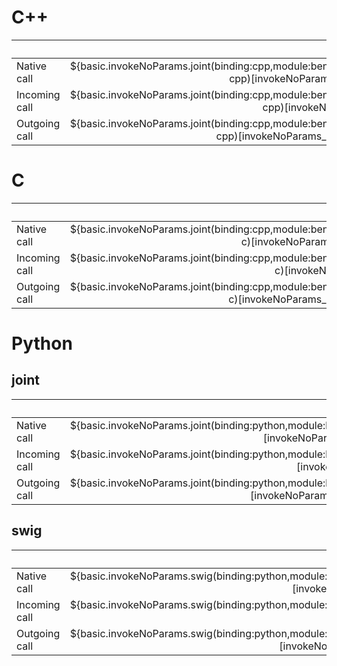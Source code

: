 # C++
|               | time, ns |
| ------------- | -------: |
| Native call   | ${basic.invokeNoParams.joint(binding:cpp,module:benchmarks-cpp)[invokeNoParams_native]} |
| Incoming call | ${basic.invokeNoParams.joint(binding:cpp,module:benchmarks-cpp)[invokeNoParams]} |
| Outgoing call | ${basic.invokeNoParams.joint(binding:cpp,module:benchmarks-cpp)[invokeNoParams_outgoing]} |

# C
|               | time, ns |
| ------------- | -------: |
| Native call   | ${basic.invokeNoParams.joint(binding:cpp,module:benchmarks-c)[invokeNoParams_native]} |
| Incoming call | ${basic.invokeNoParams.joint(binding:cpp,module:benchmarks-c)[invokeNoParams]} |
| Outgoing call | ${basic.invokeNoParams.joint(binding:cpp,module:benchmarks-c)[invokeNoParams_outgoing]} |

# Python
## joint
|               | time, ns |
| ------------- | -------: |
| Native call   | ${basic.invokeNoParams.joint(binding:python,module:benchmarks)[invokeNoParams_native]} |
| Incoming call | ${basic.invokeNoParams.joint(binding:python,module:benchmarks)[invokeNoParams]} |
| Outgoing call | ${basic.invokeNoParams.joint(binding:python,module:benchmarks)[invokeNoParams_outgoing]} |

## swig
|               | time, ns |
| ------------- | -------: |
| Native call   | ${basic.invokeNoParams.swig(binding:python,module:swig_benchmarks)[invokeNoParams_native]} |
| Incoming call | ${basic.invokeNoParams.swig(binding:python,module:swig_benchmarks)[invokeNoParams]} |
| Outgoing call | ${basic.invokeNoParams.swig(binding:python,module:swig_benchmarks)[invokeNoParams_outgoing]} |
